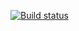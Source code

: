 [![Build status](https://ci.appveyor.com/api/projects/status/b69vxb1wkvomppgt?svg=true)](https://ci.appveyor.com/project/SlavaFors/advanced-1)